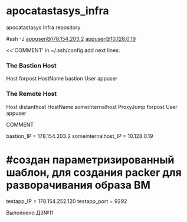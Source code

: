 # apocatastasys_infra
apocatastasys Infra repository


#ssh -J appuser@178.154.203.2 appuser@10.128.0.19

<<'COMMENT'
in ~/.ssh/config add next lines:

### The Bastion Host
Host forpost
  HostName bastion
  User appuser

### The Remote Host
Host distanthost
  HostName someinternalhost
  ProxyJump forpost
  User appuser

COMMENT

bastion_IP = 178.154.203.2
someinternalhost_IP = 10.128.0.19


#создан параметризированный шаблон, для создания packer для разворачивания образа ВМ
=======
testapp_IP = 178.154.252.120
testapp_port = 9292

Выполнено ДЗ№11
